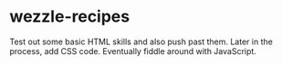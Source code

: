 # wezzle-recipes
Test out some basic HTML skills and also push past them.
Later in the process, add CSS code.
Eventually fiddle around with JavaScript.
